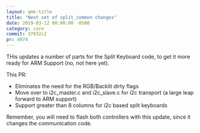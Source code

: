 ```yaml
---
layout: qmk-title
title: "Next set of split_common changes"
date: 2019-03-12 00:00:00 -0500
category: core
commit: 37932c2
pr: 4974
---
```


THis updates a number of parts for the Split Keyboard code, to get it more ready for ARM Support (no, not here yet).

This PR: 

* Eliminates the need for the RGB/Backlit dirty flags
* Move over to i2c_master.c and i2c_slave.c for i2c transport (a large leap forward to ARM support)
* Support greater than 8 columns for i2c based split keyboards

Remember, you will need to flash both controllers with this update, since it changes the communication code.
